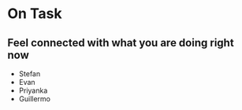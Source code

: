 # On Task
## Feel connected with what you are doing right now

* Stefan
* Evan
* Priyanka
* Guillermo
